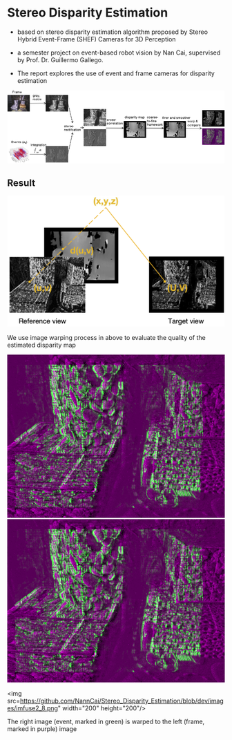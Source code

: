 # Stereo Disparity Estimation

- based on stereo disparity estimation algorithm proposed by Stereo Hybrid Event-Frame (SHEF) Cameras for 3D Perception

- a semester project on event-based robot vision by Nan Cai, supervised by Prof. Dr. Guillermo Gallego. 
- The report explores the use of event and frame cameras for disparity estimation 

![A block diagram of the stereo disparity estimation](images/overview.png)

## Result

![An illustration of image warping](images/illustration_warping.png)

We use image warping process in above to evaluate the quality of the estimated disparity map

![ The results of image warping](images/imfuse2_8.png)
![ The results of image warping2](https://github.com/NannCai/Stereo_Disparity_Estimation/blob/dev/images/imfuse2_8.png)

<img src=https://github.com/NannCai/Stereo_Disparity_Estimation/blob/dev/images/imfuse2_8.png" width="200" height="200"/><br/>

The right image (event, marked in green) is warped to the
left (frame, marked in purple) image